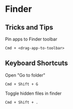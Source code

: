 Finder
=================================


Tricks and Tips
---------------------------------
Pin apps to Finder toolbar
```
Cmd + <drag-app-to-toolbar>
```


Keyboard Shortcuts
----------------------------------

Open "Go to folder"
```
Cmd + Shift + G
```

Toggle hidden files in finder
```
Cmd + Shift + .
```

